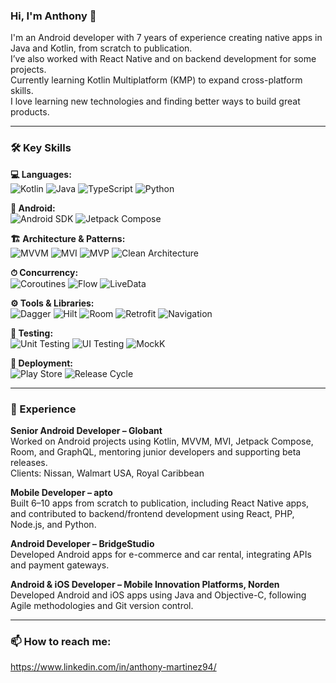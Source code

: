 <!--
**anthonymg1994/anthonymg1994** is a ✨ _special_ ✨ repository because its `README.md` (this file) appears on your GitHub profile.

Here are some ideas to get you started:

- 🔭 I’m currently working on ...
- 🌱 I’m currently learning ...
- 👯 I’m looking to collaborate on ...az
- 🤔 I’m looking for help with ...
- 💬 Ask me about ...
- 📫 How to reach me: ...
- 😄 Pronouns: ...
- ⚡ Fun fact: ...
-->
### Hi, I'm Anthony 👋

I'm an Android developer with 7 years of experience creating native apps in Java and Kotlin, from scratch to publication.  
I’ve also worked with React Native and on backend development for some projects.  
Currently learning Kotlin Multiplatform (KMP) to expand cross-platform skills.  
I love learning new technologies and finding better ways to build great products.

---

### 🛠 Key Skills

**💻 Languages:**  
![Kotlin](https://img.shields.io/badge/Kotlin-7F52FF?style=for-the-badge&logo=kotlin&logoColor=white) 
![Java](https://img.shields.io/badge/Java-007396?style=for-the-badge&logo=java&logoColor=white) 
![TypeScript](https://img.shields.io/badge/TypeScript-3178C6?style=for-the-badge&logo=typescript&logoColor=white) 
![Python](https://img.shields.io/badge/Python-3776AB?style=for-the-badge&logo=python&logoColor=white)  

**🤖 Android:**  
![Android SDK](https://img.shields.io/badge/Android%20SDK-3DDC84?style=for-the-badge&logo=android&logoColor=white)
![Jetpack Compose](https://img.shields.io/badge/Jetpack%20Compose-4285F4?style=for-the-badge&logo=android&logoColor=white)  

**🏗 Architecture & Patterns:**  
![MVVM](https://img.shields.io/badge/MVVM-6DB33F?style=for-the-badge) 
![MVI](https://img.shields.io/badge/MVI-F7DF1E?style=for-the-badge) 
![MVP](https://img.shields.io/badge/MVP-FF6F00?style=for-the-badge)
![Clean Architecture](https://img.shields.io/badge/Clean%20Architecture-000000?style=for-the-badge&logo=architecture&logoColor=white)  

**⏱ Concurrency:**  
![Coroutines](https://img.shields.io/badge/Coroutines-7F52FF?style=for-the-badge) 
![Flow](https://img.shields.io/badge/Flow-7F52FF?style=for-the-badge) 
![LiveData](https://img.shields.io/badge/LiveData-FF4081?style=for-the-badge)  

**⚙️ Tools & Libraries:**  
![Dagger](https://img.shields.io/badge/Dagger-000000?style=for-the-badge&logo=dagger&logoColor=white) 
![Hilt](https://img.shields.io/badge/Hilt-4285F4?style=for-the-badge) 
![Room](https://img.shields.io/badge/Room-FF6F00?style=for-the-badge) 
![Retrofit](https://img.shields.io/badge/Retrofit-84BCFF?style=for-the-badge) 
![Navigation](https://img.shields.io/badge/Navigation-4285F4?style=for-the-badge)  

**🧪 Testing:**  
![Unit Testing](https://img.shields.io/badge/Unit%20Testing-FF6F00?style=for-the-badge) 
![UI Testing](https://img.shields.io/badge/UI%20Testing-4285F4?style=for-the-badge) 
![MockK](https://img.shields.io/badge/MockK-000000?style=for-the-badge)  

**🚀 Deployment:**  
![Play Store](https://img.shields.io/badge/Play%20Store-4285F4?style=for-the-badge) 
![Release Cycle](https://img.shields.io/badge/Full%20Release%20Cycle-6DB33F?style=for-the-badge)

---

### 💼 Experience

**Senior Android Developer – Globant**  
Worked on Android projects using Kotlin, MVVM, MVI, Jetpack Compose, Room, and GraphQL, mentoring junior developers and supporting beta releases.  
Clients: Nissan, Walmart USA, Royal Caribbean

**Mobile Developer – apto**  
Built 6–10 apps from scratch to publication, including React Native apps, and contributed to backend/frontend development using React, PHP, Node.js, and Python.  

**Android Developer – BridgeStudio**  
Developed Android apps for e-commerce and car rental, integrating APIs and payment gateways.  

**Android & iOS Developer – Mobile Innovation Platforms, Norden**  
Developed Android and iOS apps using Java and Objective-C, following Agile methodologies and Git version control.  

---

### 📫 How to reach me:
https://www.linkedin.com/in/anthony-martinez94/

